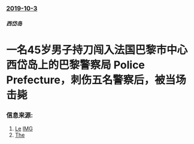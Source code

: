 ### [2019-10-3](/news/2019/10/3/index.md)

##### 西岱岛
# 一名45岁男子持刀闯入法国巴黎市中心西岱岛上的巴黎警察局 Police Prefecture，刺伤五名警察后，被当场击毙 




### 信息来源:

1. [Le](https://www.lemonde.fr/societe/article/2019/10/03/paris-attaque-au-couteau-contre-des-policiers-dans-la-prefecture-de-police_6014088_3224.html) [IMG](https://img.lemde.fr/2019/10/03/107/0/5568/2784/1440/720/60/0/eeb097a_5753425-01-06.jpg)
2. [The](https://www.independent.co.uk/news/world/europe/paris-knife-attack-latest-man-killed-death-police-france-today-a9138191.html)
